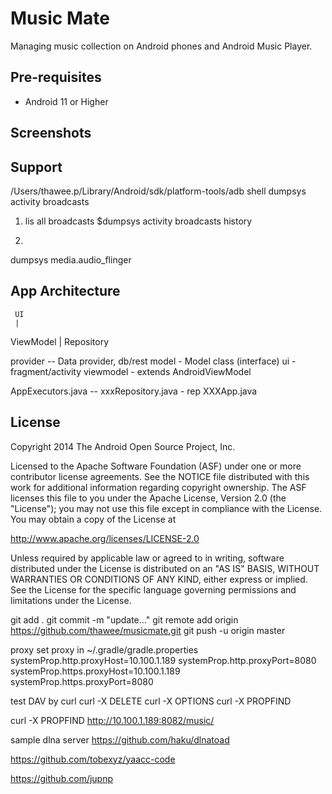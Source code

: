 Music Mate
=====================================

Managing music collection on Android phones and Android Music Player.


Pre-requisites
--------------

- Android 11 or Higher


Screenshots
-----------


Support
-------
/Users/thawee.p/Library/Android/sdk/platform-tools/adb shell dumpsys activity broadcasts

1. lis all broadcasts
$dumpsys activity broadcasts history

2. 
dumpsys media.audio_flinger

App Architecture
----------------
     UI
     | 
 ViewModel
     |
 Repository


provider -- Data provider, db/rest
model - Model class (interface)
ui - fragment/activity
viewmodel - extends AndroidViewModel

AppExecutors.java -- 
xxxRepository.java - rep
XXXApp.java


License
-------

Copyright 2014 The Android Open Source Project, Inc.

Licensed to the Apache Software Foundation (ASF) under one or more contributor
license agreements.  See the NOTICE file distributed with this work for
additional information regarding copyright ownership.  The ASF licenses this
file to you under the Apache License, Version 2.0 (the "License"); you may not
use this file except in compliance with the License.  You may obtain a copy of
the License at

  http://www.apache.org/licenses/LICENSE-2.0

Unless required by applicable law or agreed to in writing, software
distributed under the License is distributed on an "AS IS" BASIS, WITHOUT
WARRANTIES OR CONDITIONS OF ANY KIND, either express or implied.  See the
License for the specific language governing permissions and limitations under
the License.


git add .
git commit -m "update…"
git remote add origin https://github.com/thawee/musicmate.git
git push -u origin master 

proxy
set proxy in ~/.gradle/gradle.properties
systemProp.http.proxyHost=10.100.1.189
systemProp.http.proxyPort=8080
systemProp.https.proxyHost=10.100.1.189
systemProp.https.proxyPort=8080


test DAV by curl
curl -X DELETE
curl -X OPTIONS
curl -X PROPFIND 

curl -X PROPFIND  http://10.100.1.189:8082/music/

sample dlna server
https://github.com/haku/dlnatoad

https://github.com/tobexyz/yaacc-code

https://github.com/jupnp
